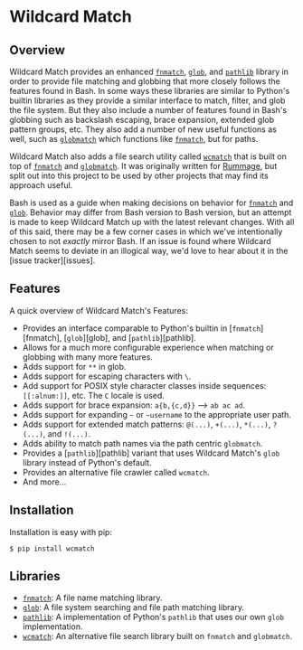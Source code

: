 # Wildcard Match

## Overview

Wildcard Match provides an enhanced [`fnmatch`](./fnmatch.md), [`glob`](./glob.md), and [`pathlib`](./pathlib.md)
library in order to provide file matching and globbing that more closely follows the features found in Bash. In some
ways these libraries are similar to Python's builtin libraries as they provide a similar interface to match, filter, and
glob the file system. But they also include a number of features found in Bash's globbing such as backslash escaping,
brace expansion, extended glob pattern groups, etc. They also add a number of new useful functions as well, such as
[`globmatch`](./glob.md#globmatch) which functions like [`fnmatch`](./fnmatch.md#fnmatch), but for paths.

Wildcard Match also adds a file search utility called [`wcmatch`](./wcmatch.md) that is built on top of
[`fnmatch`](./fnmatch.md#fnmatch) and [`globmatch`](./glob.md#globmatch). It was originally written for
[Rummage](https://github.com/facelessuser/Rummage), but split out into this project to be used by other projects that
may find its approach useful.

Bash is used as a guide when making decisions on behavior for [`fnmatch`](./fnmatch.md) and [`glob`](./glob.md).
Behavior may differ from Bash version to Bash version, but an attempt is made to keep Wildcard Match up with the latest
relevant changes. With all of this said, there may be a few corner cases in which we've intentionally chosen to not
*exactly* mirror Bash. If an issue is found where Wildcard Match seems to deviate in an illogical way, we'd love to hear
about it in the [issue tracker][issues].

## Features

A quick overview of Wildcard Match's Features:

-   Provides an interface comparable to Python's builtin in [`fnmatch`][fnmatch], [`glob`][glob], and
    [`pathlib`][pathlib].
-   Allows for a much more configurable experience when matching or globbing with many more features.
-   Adds support for `**` in glob.
-   Adds support for escaping characters with `\`.
-   Add support for POSIX style character classes inside sequences: `[[:alnum:]]`, etc. The `C` locale is used.
-   Adds support for brace expansion: `a{b,{c,d}}` --> `ab ac ad`.
-   Adds support for expanding `~` or `~username` to the appropriate user path.
-   Adds support for extended match patterns: `@(...)`, `+(...)`, `*(...)`, `?(...)`, and `!(...)`.
-   Adds ability to match path names via the path centric `globmatch`.
-   Provides a [`pathlib`][pathlib] variant that uses Wildcard Match's `glob` library instead of Python's default.
-   Provides an alternative file crawler called `wcmatch`.
-   And more...

## Installation

Installation is easy with pip:

```console
$ pip install wcmatch
```

## Libraries

-   [`fnmatch`](./fnmatch.md): A file name matching library.
-   [`glob`](./glob.md): A file system searching and file path matching library.
-   [`pathlib`](./pathlib.md): A implementation of Python's `pathlib` that uses our own `glob` implementation.
-   [`wcmatch`](./wcmatch.md): An alternative file search library built on `fnmatch` and `globmatch`.
